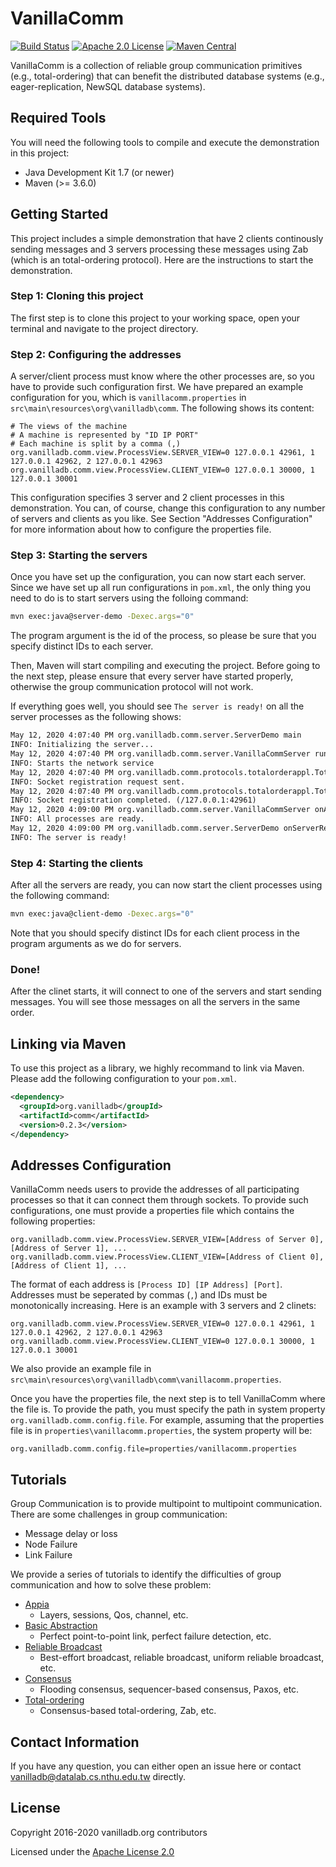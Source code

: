 # VanillaComm

[![Build Status](https://travis-ci.org/vanilladb/vanillacomm.svg?branch=master)](https://travis-ci.org/vanilladb/vanillacomm)
[![Apache 2.0 License](https://img.shields.io/badge/license-apache%202.0-orange.svg)](https://www.apache.org/licenses/LICENSE-2.0)
[![Maven Central](https://img.shields.io/maven-central/v/org.vanilladb/comm.svg)](https://maven-badges.herokuapp.com/maven-central/org.vanilladb/comm)

VanillaComm is a collection of reliable group communication primitives (e.g., total-ordering) that can benefit the distributed database systems (e.g., eager-replication, NewSQL database systems).

## Required Tools

You will need the following tools to compile and execute the demonstration in this project:

- Java Development Kit 1.7 (or newer)
- Maven (>= 3.6.0)

## Getting Started

This project includes a simple demonstration that have 2 clients continously sending messages and 3 servers processing these messages using Zab (which is an total-ordering protocol). Here are the instructions to start the demonstration.

### Step 1: Cloning this project

The first step is to clone this project to your working space, open your terminal and navigate to the project directory.

### Step 2: Configuring the addresses

A server/client process must know where the other processes are, so you have to provide such configuration first. We have prepared an example configuration for you, which is `vanillacomm.properties` in `src\main\resources\org\vanilladb\comm`. The following shows its content:

```properties
# The views of the machine
# A machine is represented by "ID IP PORT"
# Each machine is split by a comma (,)
org.vanilladb.comm.view.ProcessView.SERVER_VIEW=0 127.0.0.1 42961, 1 127.0.0.1 42962, 2 127.0.0.1 42963
org.vanilladb.comm.view.ProcessView.CLIENT_VIEW=0 127.0.0.1 30000, 1 127.0.0.1 30001
```

This configuration specifies 3 server and 2 client processes in this demonstration. You can, of course, change this configuration to any number of servers and clients as you like. See Section "Addresses Configuration" for more information about how to configure the properties file.

### Step 3: Starting the servers

Once you have set up the configuration, you can now start each server. Since we have set up all run configurations in `pom.xml`, the only thing you need to do is to start servers using the folloing command:

```bash
mvn exec:java@server-demo -Dexec.args="0"
```

The program argument is the id of the process, so please be sure that you specify distinct IDs to each server.

Then, Maven will start compiling and executing the project. Before going to the next step, please ensure that every server have started properly, otherwise the group communication protocol will not work.

If everything goes well, you should see `The server is ready!` on all the server processes as the following shows:

```txt
May 12, 2020 4:07:40 PM org.vanilladb.comm.server.ServerDemo main
INFO: Initializing the server...
May 12, 2020 4:07:40 PM org.vanilladb.comm.server.VanillaCommServer run
INFO: Starts the network service
May 12, 2020 4:07:40 PM org.vanilladb.comm.protocols.totalorderappl.TotalOrderApplicationSession handleChannelInit
INFO: Socket registration request sent.
May 12, 2020 4:07:40 PM org.vanilladb.comm.protocols.totalorderappl.TotalOrderApplicationSession handleRegisterSocketEvent
INFO: Socket registration completed. (/127.0.0.1:42961)
May 12, 2020 4:09:00 PM org.vanilladb.comm.server.VanillaCommServer onAllProcessesReady
INFO: All processes are ready.
May 12, 2020 4:09:00 PM org.vanilladb.comm.server.ServerDemo onServerReady
INFO: The server is ready!
```

### Step 4: Starting the clients

After all the servers are ready, you can now start the client processes using the following command:

```bash
mvn exec:java@client-demo -Dexec.args="0"
```

Note that you should specify distinct IDs for each client process in the program arguments as we do for servers.

### Done!

After the clinet starts, it will connect to one of the servers and start sending messages. You will see those messages on all the servers in the same order.

## Linking via Maven

To use this project as a library, we highly recommand to link via Maven. Please add the following configuration to your `pom.xml`.

```xml
<dependency>
  <groupId>org.vanilladb</groupId>
  <artifactId>comm</artifactId>
  <version>0.2.3</version>
</dependency>
```

## Addresses Configuration

VanillaComm needs users to provide the addresses of all participating processes so that it can connect them through sockets. To provide such configurations, one must provide a properties file which contains the following properties:

```properties
org.vanilladb.comm.view.ProcessView.SERVER_VIEW=[Address of Server 0], [Address of Server 1], ...
org.vanilladb.comm.view.ProcessView.CLIENT_VIEW=[Address of Client 0], [Address of Client 1], ...
```

The format of each address is `[Process ID] [IP Address] [Port]`. Addresses must be seperated by commas (`,`) and IDs must be monotonically increasing. Here is an example with 3 servers and 2 clinets:

```properties
org.vanilladb.comm.view.ProcessView.SERVER_VIEW=0 127.0.0.1 42961, 1 127.0.0.1 42962, 2 127.0.0.1 42963
org.vanilladb.comm.view.ProcessView.CLIENT_VIEW=0 127.0.0.1 30000, 1 127.0.0.1 30001
```

We also provide an example file in `src\main\resources\org\vanilladb\comm\vanillacomm.properties`.

Once you have the properties file, the next step is to tell VanillaComm where the file is. To provide the path, you must specify the path in system property `org.vanilladb.comm.config.file`. For example, assuming that the properties file is in `properties\vanillacomm.properties`, the system property will be:

```properties
org.vanilladb.comm.config.file=properties/vanillacomm.properties
```

## Tutorials

Group Communication is to provide multipoint to multipoint communication. There are some challenges in group communication:

- Message delay or loss
- Node Failure
- Link Failure

We provide a series of tutorials to identify the difficulties of group communication and how to solve these problem:

- [Appia](http://www.vanilladb.org/slides/comm/Appia.pdf)
  - Layers, sessions, Qos, channel, etc.
- [Basic Abstraction](http://www.vanilladb.org/slides/comm/Basic_Abstraction.pdf)
  - Perfect point-to-point link, perfect failure detection, etc.
- [Reliable Broadcast](http://www.vanilladb.org/slides/comm/Reliable_Broadcast.pdf)
  - Best-effort broadcast, reliable broadcast, uniform reliable broadcast, etc.
- [Consensus](http://www.vanilladb.org/slides/comm/Consensus.pdf)
  - Flooding consensus, sequencer-based consensus, Paxos, etc.
- [Total-ordering](http://www.vanilladb.org/slides/comm/Total_Ordering.pdf)
  - Consensus-based total-ordering, Zab, etc.

## Contact Information

If you have any question, you can either open an issue here or contact [vanilladb@datalab.cs.nthu.edu.tw](vanilladb@datalab.cs.nthu.edu.tw) directly.

## License

Copyright 2016-2020 vanilladb.org contributors

Licensed under the [Apache License 2.0](LICENSE)
